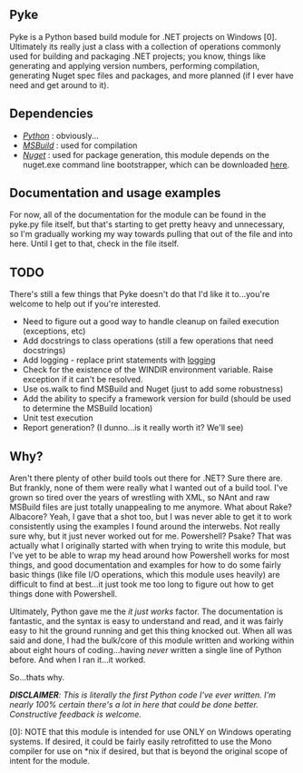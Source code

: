 ## Pyke ##
Pyke is a Python based build module for .NET projects on Windows [0]. Ultimately its really just a class with a collection of operations commonly used for building and packaging .NET projects; you know, things like generating and applying version numbers, performing compilation, generating Nuget spec files and packages, and more planned (if I ever have need and get around to it).

## Dependencies ##
* _[Python](http://python.org/download/)_ : obviously...
* _<a href="http://msdn.microsoft.com/en-us/library/wea2sca5(v=vs.90).aspx">MSBuild</a>_ : used for compilation
* _[Nuget](http://nuget.codeplex.com/)_ : used for package generation, this module depends on the nuget.exe command line bootstrapper, which can be downloaded [here](http://nuget.codeplex.com/releases/view/58939).

## Documentation and usage examples ##
For now, all of the documentation for the module can be found in the pyke.py file itself, but that's starting to get pretty heavy and unnecessary, so I'm gradually working my way towards pulling that out of the file and into here. Until I get to that, check in the file itself.

## TODO ##
There's still a few things that Pyke doesn't do that I'd like it to...you're welcome to help out if you're interested.

* Need to figure out a good way to handle cleanup on failed execution (exceptions, etc)
* Add docstrings to class operations (still a few operations that need docstrings)
* Add logging - replace print statements with [logging](http://docs.python.org/library/logging.html)
* Check for the existence of the WINDIR environment variable. Raise exception if it can't be resolved.
* Use os.walk to find MSBuild and Nuget (just to add some robustness)
* Add the ability to specify a framework version for build (should be used to determine the MSBuild location)
* Unit test execution
* Report generation? (I dunno...is it really worth it? We'll see)

## Why? ##
Aren't there plenty of other build tools out there for .NET? Sure there are. But frankly, none of them were really what I wanted out of a build tool. I've grown so tired over the years of wrestling with XML, so NAnt and raw MSBuild files are just totally unappealing to me anymore. What about Rake? Albacore? Yeah, I gave that a shot too, but I was never able to get it to work consistently using the examples I found around the interwebs. Not really sure why, but it just never worked out for me. Powershell? Psake? That was actually what I originally started with when trying to write this module, but I've yet to be able to wrap my head around how Powershell works for most things, and good documentation and examples for how to do some fairly basic things (like file I/O operations, which this module uses heavily) are difficult to find at best...it just took me too long to figure out how to get things done with Powershell.

Ultimately, Python gave me the _it just works_ factor. The documentation is fantastic, and the syntax is easy to understand and read, and it was fairly easy to hit the ground running and get this thing knocked out. When all was said and done, I had the bulk/core of this module written and working within about eight hours of coding...having _never_ written a single line of Python before. And when I ran it...it worked.

So...thats why.

_**DISCLAIMER**: This is *literally* the first Python code I've ever written. I'm nearly 100% certain there's a lot in here that could be done better. Constructive feedback is welcome._

[0]: NOTE that this module is intended for use ONLY on Windows operating systems. If desired, it could be fairly easily retrofitted to use the Mono compiler for use on *nix if desired, but that is beyond the original scope of intent for the module.
